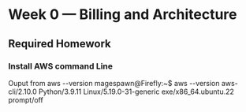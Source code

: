 # Week 0 — Billing and Architecture

## Required Homework

### Install AWS command Line

Ouput from aws --version
magespawn@Firefly:~$ aws --version
aws-cli/2.10.0 Python/3.9.11 Linux/5.19.0-31-generic exe/x86_64.ubuntu.22 prompt/off
